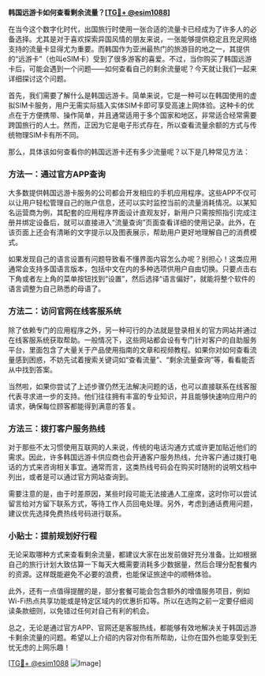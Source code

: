 **韩国远游卡如何查看剩余流量？[[TG💪+ @esim1088](https://t.me/s/esim1088)]**

在当今这个数字化时代，出国旅行时使用一张合适的流量卡已经成为了许多人的必备选择。尤其是对于喜欢探索异国风情的朋友来说，一张能够提供稳定且充足网络支持的流量卡显得尤为重要。而韩国作为亚洲最热门的旅游目的地之一，其提供的“远游卡”（也叫eSIM卡）受到了很多游客的喜爱。不过，当你购买了韩国远游卡后，可能会遇到一个问题——如何查看自己的剩余流量呢？今天就让我们一起来详细探讨这个问题。

首先，我们需要了解什么是韩国远游卡。简单来说，它是一种可以在韩国使用的虚拟SIM卡服务，用户无需实际插入实体SIM卡即可享受高速上网体验。这种卡的优点在于方便携带、操作简单，并且通常适用于多个国家和地区，非常适合经常需要跨国旅行的人士。然而，正因为它是电子形式存在，所以查看流量余额的方式与传统物理SIM卡有所不同。

那么，具体该如何查看你的韩国远游卡还有多少流量呢？以下是几种常见方法：

### 方法一：通过官方APP查询

大多数提供韩国远游卡服务的公司都会开发相应的手机应用程序。这些APP不仅可以让用户轻松管理自己的账户信息，还可以实时监控当前的流量消耗情况。以某知名运营商为例，其配套的应用程序界面设计直观友好，新用户只需按照指引完成注册并绑定设备后，就可以直接进入“流量查询”页面查看详细的使用记录。此外，在该页面上还会有清晰的文字提示以及图表展示，帮助用户更好地理解自己的消费模式。

如果发现自己的语言设置有问题导致看不懂界面内容怎么办呢？别担心！这类应用通常会支持多国语言版本，包括中文在内的多种选项供用户自由切换。只要点击右下角或者左上角的菜单按钮找到“设置”，然后选择“语言偏好”，就能将整个软件的语言调整为自己熟悉的母语了。

### 方法二：访问官网在线客服系统

除了依赖专门的应用程序之外，另一种可行的办法就是登录相关的官方网站并通过在线客服系统获取帮助。一般情况下，这些网站都会设有专门针对客户的自助服务平台，里面包含了大量关于产品使用指南的文章和视频教程。如果你对如何查看流量感到困惑，不妨先试着搜索关键词如“查看流量”、“剩余流量查询”等，看看能否从中找到答案。

当然啦，如果你尝试了上述步骤仍然无法解决问题的话，也可以直接联系在线客服代表寻求进一步的支持。他们往往拥有丰富的专业知识，并且能够快速响应用户的请求，确保每位顾客都能得到满意的答复。

### 方法三：拨打客户服务热线

对于那些不太习惯使用互联网的人来说，传统的电话沟通方式或许更加贴近他们的需求。因此，许多韩国远游卡供应商也会开通客户服务热线，允许客户通过拨打电话的方式来咨询相关事宜。通常而言，这类热线号码会在购买时随附的说明文档中列出，或者是可以通过官方网站查询到。

需要注意的是，由于时差原因，某些时段可能无法接通人工座席，这时你可以尝试留言给对方留下联系方式，等待工作人员回电处理。另外，考虑到通话费用问题，建议优先选择免费热线号码进行联系。

### 小贴士：提前规划好行程

无论采取哪种方式来查看剩余流量，都建议大家在出发前做好充分准备。比如根据自己的旅行计划大致估算一下每天大概需要消耗多少数据量，然后合理分配套餐内的资源。这样既能避免不必要的浪费，也能保证旅途中的顺畅体验。

此外，还有一点值得提醒的是，部分套餐可能会包含额外的增值服务项目，例如Wi-Fi热点共享功能或是特定区域内的优惠折扣等。所以在选购之前一定要仔细阅读条款细则，以免错过任何对自己有利的机会。

总之，无论是通过官方APP、官网还是客服热线，都能够有效地解决关于韩国远游卡剩余流量的问题。希望以上介绍的内容对你有所帮助，让你在国外也能享受到无忧无虑的上网乐趣！

[[TG💪+ @esim1088](https://t.me/s/esim1088) ![Image](https://i.postimg.cc/4NQfJmqS/Snipaste-2025-05-13-00-14-12.png)]